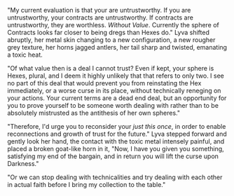 "My current evaluation is that your are untrustworthy. If you are untrustworthy, your contracts are untrustworthy. If contracts are untrustworthy, they are worthless. *Without Value*. Currently the sphere of Contracts looks far closer to being dregs than Hexes do." Lyva shifted abruptly, her metal skin changing to a new configuration, a new rougher grey texture, her horns jagged antlers, her tail sharp and twisted, emanating a toxic heat.      

"Of what value then is a deal I cannot trust? Even if kept, your sphere is Hexes, plural, and I deem it highly unlikely that that refers to only two. I see no part of this deal that would prevent you from reinstating the Hex immediately, or a worse curse in its place, without technically reneging on your actions. Your current terms are a dead end deal, but an opportunity for you to prove yourself to be someone worth dealing with rather than to be absolutely mistrusted as the antithesis of her own spheres."     

"Therefore, I'd urge you to reconsider your *just this once*, in order to enable reconnections and growth of trust for the future." Lyva stepped forward and gently look her hand, the contact with the toxic metal intensely painful, and placed a broken goat-like horn in it, "Now, I have you given you something, satisfying my end of the bargain, and in return you will lift the curse upon Darkness."    

"Or we can stop dealing with technicalities and try dealing with each other in actual faith before I bring my collection to the table."